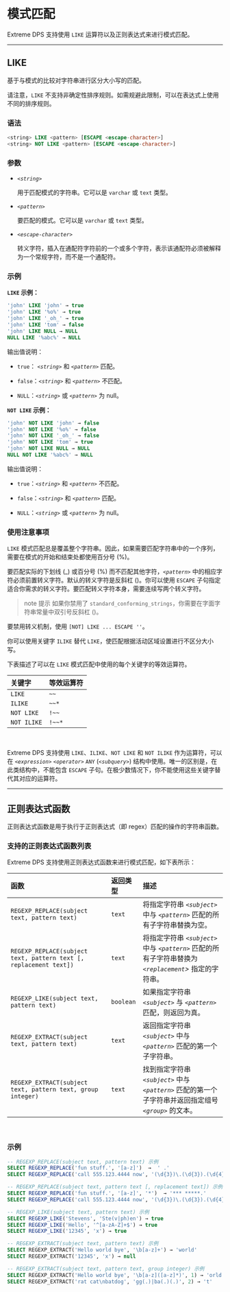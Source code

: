 # 模式匹配

Extreme DPS 支持使用 `LIKE` 运算符以及正则表达式来进行模式匹配。

---

## LIKE

基于与模式的比较对字符串进行区分大小写的匹配。

请注意，`LIKE` 不支持非确定性排序规则。如需规避此限制，可以在表达式上使用不同的排序规则。

### 语法

```sql
<string> LIKE <pattern> [ESCAPE <escape-character>]
<string> NOT LIKE <pattern> [ESCAPE <escape-character>]
```

### 参数

- *`<string>`*

    用于匹配模式的字符串。它可以是 `varchar` 或 `text` 类型。

- *`<pattern>`*

    要匹配的模式。它可以是 `varchar` 或 `text` 类型。

- *`<escape-character>`*

    转义字符，插入在通配符字符前的一个或多个字符，表示该通配符必须被解释为一个常规字符，而不是一个通配符。

### 示例


**`LIKE` 示例：**

```sql
'john' LIKE 'john' → true
'john' LIKE '%o%' → true
'john' LIKE '_oh_' → true
'john' LIKE 'tom' → false
'john' LIKE NULL → NULL
NULL LIKE '%abc%' → NULL
```

输出值说明：

- `true`： *`<string>`* 和 *`<pattern>`* 匹配。

- `false`：*`<string>`* 和 *`<pattern>`* 不匹配。

- `NULL`：*`<string>`* 或 *`<pattern>`* 为 null。



**`NOT LIKE` 示例：**

```sql
'john' NOT LIKE 'john' → false
'john' NOT LIKE '%o%' → false
'john' NOT LIKE '_oh_' → false
'john' NOT LIKE 'tom' → true
'john' NOT LIKE NULL → NULL
NULL NOT LIKE '%abc%' → NULL
```

输出值说明：

- `true`：*`<string>`* 和 *`<pattern>`* 不匹配。

- `false`：*`<string>`* 和 *`<pattern>`* 匹配。

- `NULL`：*`<string>`* 或 *`<pattern>`* 为 null。

### 使用注意事项

`LIKE` 模式匹配总是覆盖整个字符串。因此，如果需要匹配字符串中的一个序列，需要在模式的开始和结束处都使用百分号 (%)。

要匹配实际的下划线 (_) 或百分号 (%) 而不匹配其他字符，*`<pattern>`* 中的相应字符必须前置转义字符。默认的转义字符是反斜杠 (\)。你可以使用 `ESCAPE` 子句指定适合你需求的转义字符。要匹配转义字符本身，需要连续写两个转义字符。

>note 提示
>如果你禁用了 `standard_conforming_strings`，你需要在字面字符串常量中双引号反斜杠 (\)。  

要禁用转义机制，使用 `[NOT] LIKE ... ESCAPE ''`。

你可以使用关键字 `ILIKE` 替代 `LIKE`，使匹配根据活动区域设置进行不区分大小写。

下表描述了可以在 `LIKE` 模式匹配中使用的每个关键字的等效运算符。

| 关键字 | 等效运算符 |
| :- | :- |
| `LIKE` | `~~` |
| `ILIKE` | `~~*` |
| `NOT LIKE` | `!~~` |
| `NOT ILIKE` | `!~~*` |

<br/>

Extreme DPS 支持使用 `LIKE`、`ILIKE`、`NOT LIKE` 和 `NOT ILIKE` 作为运算符，可以在 *`<expression>`* *`<operator>`* `ANY` (*`<subquery>`*) 结构中使用。唯一的区别是，在此类结构中，不能包含 `ESCAPE` 子句。在极少数情况下，你不能使用这些关键字替代其对应的运算符。

---
## 正则表达式函数

正则表达式函数是用于执行于正则表达式（即 regex）匹配的操作的字符串函数。


### 支持的正则表达式函数列表

Extreme DPS 支持使用正则表达式函数来进行模式匹配，如下表所示：

| 函数 | 返回类型 | 描述 | 
| :- | :- | :- |
| `REGEXP_REPLACE(subject text, pattern text)` | `text` | 将指定字符串 *`<subject>`* 中与 *`<pattern>`* 匹配的所有子字符串替换为空。 | 
| `REGEXP_REPLACE(subject text, pattern text [, replacement text])`  | `text` | 将指定字符串 *`<subject>`* 中与 *`<pattern>`* 匹配的所有子字符串替换为 *`<replacement`>* 指定的字符串。 | 
| `REGEXP_LIKE(subject text, pattern text)` | `boolean` | 如果指定字符串 *`<subject>`* 与 *`<pattern>`* 匹配，则返回为真。|
| `REGEXP_EXTRACT(subject text, pattern text)` | `text` | 返回指定字符串 *`<subject>`* 中与 *`<pattern>`* 匹配的第一个子字符串。|
| `REGEXP_EXTRACT(subject text, pattern text, group integer)` | `text` | 找到指定字符串 *`<subject>`* 中与 *`<pattern>`* 匹配的第一个子字符串并返回指定组号 *`<group>`* 的文本。 |

<br/>

### 示例

```sql
-- REGEXP_REPLACE(subject text, pattern text) 示例
SELECT REGEXP_REPLACE('fun stuff.', '[a-z]')  →  ' .'
SELECT REGEXP_REPLACE('call 555.123.4444 now', '(\d{3})\.(\d{3}).(\d{4})')  → 'call  now'

-- REGEXP_REPLACE(subject text, pattern text [, replacement text]) 示例
SELECT REGEXP_REPLACE('fun stuff.', '[a-z]', '*')  → '*** *****.'
SELECT REGEXP_REPLACE('call 555.123.4444 now', '(\d{3})\.(\d{3}).(\d{4})', '($1) $2-$3') → 'call (555) 123-4444 now'

-- REGEXP_LIKE(subject text, pattern text) 示例
SELECT REGEXP_LIKE('Stevens', 'Ste(v|ph)en') → true
SELECT REGEXP_LIKE('Hello', '^[a-zA-Z]+$') → true
SELECT REGEXP_LIKE('12345', 'x') → true

-- REGEXP_EXTRACT(subject text, pattern text) 示例
SELECT REGEXP_EXTRACT('Hello world bye', '\b[a-z]+') → 'world'
SELECT REGEXP_EXTRACT('12345', 'x') → null

-- REGEXP_EXTRACT(subject text, pattern text, group integer) 示例
SELECT REGEXP_EXTRACT('Hello world bye', '\b[a-z]([a-z]*)', 1) → 'orld'
SELECT REGEXP_EXTRACT('rat cat\nbatdog', 'gg(.)|ba(.)(.)', 2) → 't'
```
